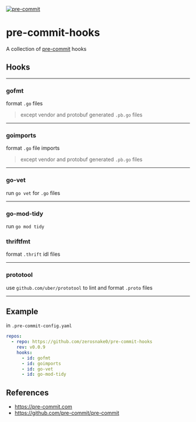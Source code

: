 [![pre-commit](https://img.shields.io/badge/pre--commit-enabled-brightgreen?logo=pre-commit&logoColor=white)](https://github.com/pre-commit/pre-commit)

# pre-commit-hooks

A collection of [pre-commit](https://pre-commit.com) hooks

## Hooks

---

### gofmt

format `.go` files

> except vendor and protobuf generated `.pb.go` files

---

### goimports

format `.go` file imports

> except vendor and protobuf generated `.pb.go` files

---

### go-vet

run `go vet` for `.go` files

---

### go-mod-tidy

run `go mod tidy`

### thriftfmt

format `.thrift` idl files

---

### prototool

use `github.com/uber/prototool` to lint and format `.proto` files

---

## Example

in `.pre-commit-config.yaml`

```yaml
repos:
  - repo: https://github.com/zerosnake0/pre-commit-hooks
    rev: v0.0.9
    hooks:
      - id: gofmt
      - id: goimports
      - id: go-vet
      - id: go-mod-tidy
```

## References

- https://pre-commit.com
- https://github.com/pre-commit/pre-commit
